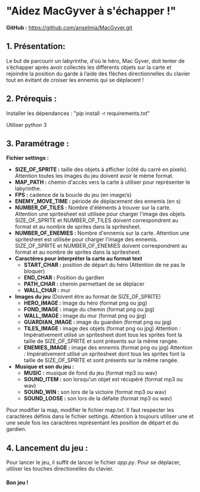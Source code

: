 # "Aidez MacGyver à s'échapper !"

**GitHub :** https://github.com/anselmia/MacGyver.git

## **1. Présentation:**

Le but de parcourir un labyrinthe, d'où le héro, Mac Gyver, doit tenter de s’échapper après avoir collectés les différents objets sur la carte et rejoindre la position du garde à l’aide des flèches directionnelles du clavier tout en évitant de croiser les ennemis qui se déplacent !

## **2. Prérequis :**

Installer les dépendances : "pip install -r requirements.txt"

Utiliser python 3

## **3. Paramétrage :**

**Fichier settings :**

* **SIZE_OF_SPRITE :** taille des objets à afficher (côté du carré en pixels).
      Attention toutes les images du jeu doivent avoir le mème format.
* **MAP_PATH :** chemin d'accès vers la carte à utiliser pour   représenter le labyrinthe.
* **FPS :** cadence de la boucle du jeu (en image/s)
* **ENEMY_MOVE_TIME :** période de déplacement des ennemis (en s)
* **NUMBER_OF_TILES :** Nombre d'éléments à trouver sur la carte.
    Attention une spritesheet est utilisée pour charger l'image des objets.
    SIZE_OF_SPRITE et NUMBER_OF_TILES doivent correspondrent au format et au nombre de sprites dans la spritesheet.
* **NUMBER_OF_ENEMIES :** Nombre d'ennemis sur la carte.
    Attention une spritesheet est utilisée pour charger l'image des ennemis.
    SIZE_OF_SPRITE et NUMBER_OF_ENEMIES doivent correspondrent au format et au nombre de sprites dans la spritesheet.
* **Caractères pour interpréter la carte au format text** 
  * **START_CHAR :** position de départ du héro (Attention de ne pas le bloquer)
  * **END_CHAR :** Position du gardien
  * **PATH_CHAR :** chemin permettant de se déplacer
  * **WALL_CHAR :** mur
* **Images du jeu** (Doivent être au format de SIZE_OF_SPRITE)
  * **HERO_IMAGE :** image du héro (format png ou jpg)
  * **FOND_IMAGE :** image du chemin (format png ou jpg)
  * **WALL_IMAGE :** image du mur (format png ou jpg)
  * **GUARDIAN_IMAGE :** image du guardien (format png ou jpg)
  * **TILES_IMAGE :** image des objets (format png ou jpg)
      Attention : Impérativement utilsé un spritesheet dont tous les sprites font la taille de SIZE_OF_SPRITE et sont présents sur la même rangée.
  * **ENEMIES_IMAGE :**  image des ennemis (format png ou jpg)
      Attention : Impérativement utilsé un spritesheet dont tous les sprites font la taille de SIZE_OF_SPRITE et sont présents sur la même rangée.
* **Musique et son du jeu :**
  * **MUSIC :** musique de fond du jeu (format mp3 ou wav)
  * **SOUND_ITEM :** son lorsqu'un objet est récupéré (format mp3 ou wav)
  * **SOUND_WIN :** son lors de la victoire (format mp3 ou wav)
  * **SOUND_LOOSE :** son lors de la défaite (format mp3 ou wav)

Pour modifier la map, modifier le fichier map.txt. Il faut respecter les caractères définis dans le fichier settings.
Attention à toujours utiliser une et une seule fois les caractères représentant les position de départ et du gardien.

## **4. Lancement du jeu :**

Pour lancer le jeu, il suffit de lancer le fichier *app.py*.
Pour se déplacer, utiliser les touches directionelles du clavier.

#### Bon jeu !
